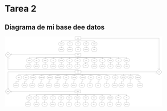 # Tarea 2
## Diagrama de mi base dee datos 
![image](https://github.com/gvalexis/cagv_mcd/blob/main/Clase%201/Tareea2.jpg)
